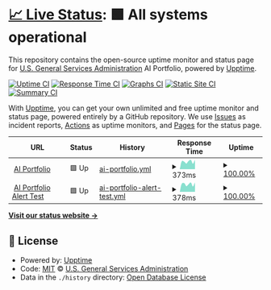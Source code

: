 # [📈 Live Status](https://gsa.github.io/ai-experience-sharing-upptime): <!--live status--> **🟩 All systems operational**

This repository contains the open-source uptime monitor and status page for [U.S. General Services Administration](https://open.gsa.gov) AI Portfolio, powered by [Upptime](https://github.com/upptime/upptime).

[![Uptime CI](https://github.com/gsa/ai-experience-sharing-upptime/workflows/Uptime%20CI/badge.svg)](https://github.com/gsa/ai-experience-sharing-upptime/actions?query=workflow%3A%22Uptime+CI%22)
[![Response Time CI](https://github.com/gsa/ai-experience-sharing-upptime/workflows/Response%20Time%20CI/badge.svg)](https://github.com/gsa/ai-experience-sharing-upptime/actions?query=workflow%3A%22Response+Time+CI%22)
[![Graphs CI](https://github.com/gsa/ai-experience-sharing-upptime/workflows/Graphs%20CI/badge.svg)](https://github.com/gsa/ai-experience-sharing-upptime/actions?query=workflow%3A%22Graphs+CI%22)
[![Static Site CI](https://github.com/gsa/ai-experience-sharing-upptime/workflows/Static%20Site%20CI/badge.svg)](https://github.com/gsa/ai-experience-sharing-upptime/actions?query=workflow%3A%22Static+Site+CI%22)
[![Summary CI](https://github.com/gsa/ai-experience-sharing-upptime/workflows/Summary%20CI/badge.svg)](https://github.com/gsa/ai-experience-sharing-upptime/actions?query=workflow%3A%22Summary+CI%22)

With [Upptime](https://upptime.js.org), you can get your own unlimited and free uptime monitor and status page, powered entirely by a GitHub repository. We use [Issues](https://github.com/gsa/ai-experience-sharing-upptime/issues) as incident reports, [Actions](https://github.com/gsa/ai-experience-sharing-upptime/actions) as uptime monitors, and [Pages](https://gsa.github.io/ai-experience-sharing-upptime) for the status page.

<!--start: status pages-->
<!-- This summary is generated by Upptime (https://github.com/upptime/upptime) -->
<!-- Do not edit this manually, your changes will be overwritten -->
<!-- prettier-ignore -->
| URL | Status | History | Response Time | Uptime |
| --- | ------ | ------- | ------------- | ------ |
| <img alt="" src="https://favicons.githubusercontent.com/strapi-api-host-prod.app.cloud.gov" height="13"> [AI Portfolio](https://strapi-api-host-prod.app.cloud.gov) | 🟩 Up | [ai-portfolio.yml](https://github.com/GSA/ai-experience-sharing-upptime/commits/HEAD/history/ai-portfolio.yml) | <details><summary><img alt="Response time graph" src="./graphs/ai-portfolio/response-time-week.png" height="20"> 373ms</summary><br><a href="https://gsa.github.io/ai-experience-sharing-upptime/history/ai-portfolio"><img alt="Response time 319" src="https://img.shields.io/endpoint?url=https%3A%2F%2Fraw.githubusercontent.com%2FGSA%2Fai-experience-sharing-upptime%2FHEAD%2Fapi%2Fai-portfolio%2Fresponse-time.json"></a><br><a href="https://gsa.github.io/ai-experience-sharing-upptime/history/ai-portfolio"><img alt="24-hour response time 452" src="https://img.shields.io/endpoint?url=https%3A%2F%2Fraw.githubusercontent.com%2FGSA%2Fai-experience-sharing-upptime%2FHEAD%2Fapi%2Fai-portfolio%2Fresponse-time-day.json"></a><br><a href="https://gsa.github.io/ai-experience-sharing-upptime/history/ai-portfolio"><img alt="7-day response time 373" src="https://img.shields.io/endpoint?url=https%3A%2F%2Fraw.githubusercontent.com%2FGSA%2Fai-experience-sharing-upptime%2FHEAD%2Fapi%2Fai-portfolio%2Fresponse-time-week.json"></a><br><a href="https://gsa.github.io/ai-experience-sharing-upptime/history/ai-portfolio"><img alt="30-day response time 324" src="https://img.shields.io/endpoint?url=https%3A%2F%2Fraw.githubusercontent.com%2FGSA%2Fai-experience-sharing-upptime%2FHEAD%2Fapi%2Fai-portfolio%2Fresponse-time-month.json"></a><br><a href="https://gsa.github.io/ai-experience-sharing-upptime/history/ai-portfolio"><img alt="1-year response time 319" src="https://img.shields.io/endpoint?url=https%3A%2F%2Fraw.githubusercontent.com%2FGSA%2Fai-experience-sharing-upptime%2FHEAD%2Fapi%2Fai-portfolio%2Fresponse-time-year.json"></a></details> | <details><summary><a href="https://gsa.github.io/ai-experience-sharing-upptime/history/ai-portfolio">100.00%</a></summary><a href="https://gsa.github.io/ai-experience-sharing-upptime/history/ai-portfolio"><img alt="All-time uptime 100.00%" src="https://img.shields.io/endpoint?url=https%3A%2F%2Fraw.githubusercontent.com%2FGSA%2Fai-experience-sharing-upptime%2FHEAD%2Fapi%2Fai-portfolio%2Fuptime.json"></a><br><a href="https://gsa.github.io/ai-experience-sharing-upptime/history/ai-portfolio"><img alt="24-hour uptime 100.00%" src="https://img.shields.io/endpoint?url=https%3A%2F%2Fraw.githubusercontent.com%2FGSA%2Fai-experience-sharing-upptime%2FHEAD%2Fapi%2Fai-portfolio%2Fuptime-day.json"></a><br><a href="https://gsa.github.io/ai-experience-sharing-upptime/history/ai-portfolio"><img alt="7-day uptime 100.00%" src="https://img.shields.io/endpoint?url=https%3A%2F%2Fraw.githubusercontent.com%2FGSA%2Fai-experience-sharing-upptime%2FHEAD%2Fapi%2Fai-portfolio%2Fuptime-week.json"></a><br><a href="https://gsa.github.io/ai-experience-sharing-upptime/history/ai-portfolio"><img alt="30-day uptime 100.00%" src="https://img.shields.io/endpoint?url=https%3A%2F%2Fraw.githubusercontent.com%2FGSA%2Fai-experience-sharing-upptime%2FHEAD%2Fapi%2Fai-portfolio%2Fuptime-month.json"></a><br><a href="https://gsa.github.io/ai-experience-sharing-upptime/history/ai-portfolio"><img alt="1-year uptime 100.00%" src="https://img.shields.io/endpoint?url=https%3A%2F%2Fraw.githubusercontent.com%2FGSA%2Fai-experience-sharing-upptime%2FHEAD%2Fapi%2Fai-portfolio%2Fuptime-year.json"></a></details>
| <img alt="" src="https://favicons.githubusercontent.com/strapi-api-host-staging.app.cloud.gov" height="13"> [AI Portfolio Alert Test](https://strapi-api-host-staging.app.cloud.gov) | 🟩 Up | [ai-portfolio-alert-test.yml](https://github.com/GSA/ai-experience-sharing-upptime/commits/HEAD/history/ai-portfolio-alert-test.yml) | <details><summary><img alt="Response time graph" src="./graphs/ai-portfolio-alert-test/response-time-week.png" height="20"> 378ms</summary><br><a href="https://gsa.github.io/ai-experience-sharing-upptime/history/ai-portfolio-alert-test"><img alt="Response time 316" src="https://img.shields.io/endpoint?url=https%3A%2F%2Fraw.githubusercontent.com%2FGSA%2Fai-experience-sharing-upptime%2FHEAD%2Fapi%2Fai-portfolio-alert-test%2Fresponse-time.json"></a><br><a href="https://gsa.github.io/ai-experience-sharing-upptime/history/ai-portfolio-alert-test"><img alt="24-hour response time 452" src="https://img.shields.io/endpoint?url=https%3A%2F%2Fraw.githubusercontent.com%2FGSA%2Fai-experience-sharing-upptime%2FHEAD%2Fapi%2Fai-portfolio-alert-test%2Fresponse-time-day.json"></a><br><a href="https://gsa.github.io/ai-experience-sharing-upptime/history/ai-portfolio-alert-test"><img alt="7-day response time 378" src="https://img.shields.io/endpoint?url=https%3A%2F%2Fraw.githubusercontent.com%2FGSA%2Fai-experience-sharing-upptime%2FHEAD%2Fapi%2Fai-portfolio-alert-test%2Fresponse-time-week.json"></a><br><a href="https://gsa.github.io/ai-experience-sharing-upptime/history/ai-portfolio-alert-test"><img alt="30-day response time 319" src="https://img.shields.io/endpoint?url=https%3A%2F%2Fraw.githubusercontent.com%2FGSA%2Fai-experience-sharing-upptime%2FHEAD%2Fapi%2Fai-portfolio-alert-test%2Fresponse-time-month.json"></a><br><a href="https://gsa.github.io/ai-experience-sharing-upptime/history/ai-portfolio-alert-test"><img alt="1-year response time 316" src="https://img.shields.io/endpoint?url=https%3A%2F%2Fraw.githubusercontent.com%2FGSA%2Fai-experience-sharing-upptime%2FHEAD%2Fapi%2Fai-portfolio-alert-test%2Fresponse-time-year.json"></a></details> | <details><summary><a href="https://gsa.github.io/ai-experience-sharing-upptime/history/ai-portfolio-alert-test">100.00%</a></summary><a href="https://gsa.github.io/ai-experience-sharing-upptime/history/ai-portfolio-alert-test"><img alt="All-time uptime 97.72%" src="https://img.shields.io/endpoint?url=https%3A%2F%2Fraw.githubusercontent.com%2FGSA%2Fai-experience-sharing-upptime%2FHEAD%2Fapi%2Fai-portfolio-alert-test%2Fuptime.json"></a><br><a href="https://gsa.github.io/ai-experience-sharing-upptime/history/ai-portfolio-alert-test"><img alt="24-hour uptime 100.00%" src="https://img.shields.io/endpoint?url=https%3A%2F%2Fraw.githubusercontent.com%2FGSA%2Fai-experience-sharing-upptime%2FHEAD%2Fapi%2Fai-portfolio-alert-test%2Fuptime-day.json"></a><br><a href="https://gsa.github.io/ai-experience-sharing-upptime/history/ai-portfolio-alert-test"><img alt="7-day uptime 100.00%" src="https://img.shields.io/endpoint?url=https%3A%2F%2Fraw.githubusercontent.com%2FGSA%2Fai-experience-sharing-upptime%2FHEAD%2Fapi%2Fai-portfolio-alert-test%2Fuptime-week.json"></a><br><a href="https://gsa.github.io/ai-experience-sharing-upptime/history/ai-portfolio-alert-test"><img alt="30-day uptime 100.00%" src="https://img.shields.io/endpoint?url=https%3A%2F%2Fraw.githubusercontent.com%2FGSA%2Fai-experience-sharing-upptime%2FHEAD%2Fapi%2Fai-portfolio-alert-test%2Fuptime-month.json"></a><br><a href="https://gsa.github.io/ai-experience-sharing-upptime/history/ai-portfolio-alert-test"><img alt="1-year uptime 97.72%" src="https://img.shields.io/endpoint?url=https%3A%2F%2Fraw.githubusercontent.com%2FGSA%2Fai-experience-sharing-upptime%2FHEAD%2Fapi%2Fai-portfolio-alert-test%2Fuptime-year.json"></a></details>

<!--end: status pages-->

[**Visit our status website →**](https://gsa.github.io/ai-experience-sharing-upptime)

## 📄 License

- Powered by: [Upptime](https://github.com/upptime/upptime)
- Code: [MIT](./LICENSE) © [U.S. General Services Administration](https://open.gsa.gov)
- Data in the `./history` directory: [Open Database License](https://opendatacommons.org/licenses/odbl/1-0/)
